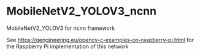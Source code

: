 # MobileNetV2_YOLOV3_ncnn
MobileNetV2_YOLOV3 for ncnn framework

See https://qengineering.eu/opencv-c-examples-on-raspberry-pi.html for the Raspberry Pi implementation of this network
